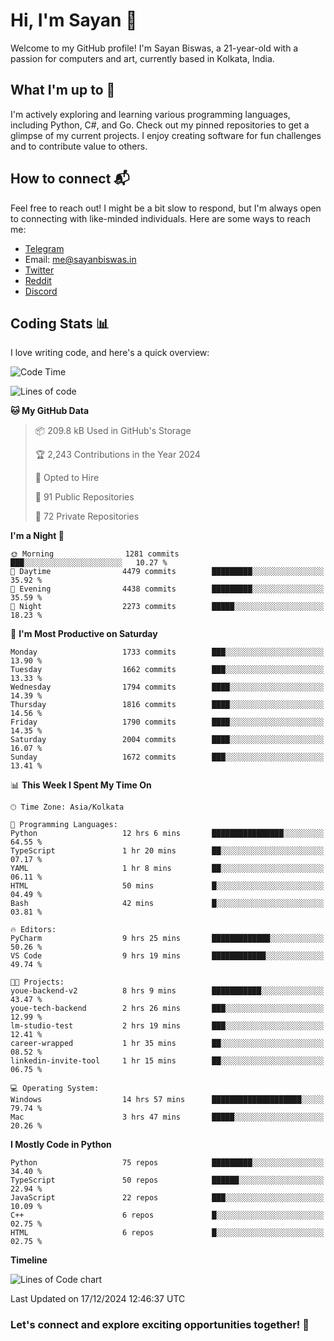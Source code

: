 # Hi, I'm Sayan 👋

Welcome to my GitHub profile! I'm Sayan Biswas, a 21-year-old with a passion for computers and art, currently based in Kolkata, India.

## What I'm up to 🚀

I'm actively exploring and learning various programming languages, including Python, C#, and Go. Check out my pinned repositories to get a glimpse of my current projects. I enjoy creating software for fun challenges and to contribute value to others.

## How to connect 📬

Feel free to reach out! I might be a bit slow to respond, but I'm always open to connecting with like-minded individuals. Here are some ways to reach me:

- [Telegram](https://t.me/dank_as_fuck)
- Email: [me@sayanbiswas.in](mailto:me@sayanbiswas.in)
- [Twitter](https://twitter.com/TheDankDel)
- [Reddit](https://www.reddit.com/user/dank_as_fuck_/)
- [Discord](https://discordapp.com/users/506536929152466945)

## Coding Stats 📊

I love writing code, and here's a quick overview:

<!--START_SECTION:waka-->
![Code Time](http://img.shields.io/badge/Code%20Time-2%2C000%20hrs%2045%20mins-blue)

![Lines of code](https://img.shields.io/badge/From%20Hello%20World%20I%27ve%20Written-6.3%20million%20lines%20of%20code-blue)

**🐱 My GitHub Data** 

> 📦 209.8 kB Used in GitHub's Storage 
 > 
> 🏆 2,243 Contributions in the Year 2024
 > 
> 💼 Opted to Hire
 > 
> 📜 91 Public Repositories 
 > 
> 🔑 72 Private Repositories 
 > 
**I'm a Night 🦉** 

```text
🌞 Morning                1281 commits        ███░░░░░░░░░░░░░░░░░░░░░░   10.27 % 
🌆 Daytime                4479 commits        █████████░░░░░░░░░░░░░░░░   35.92 % 
🌃 Evening                4438 commits        █████████░░░░░░░░░░░░░░░░   35.59 % 
🌙 Night                  2273 commits        █████░░░░░░░░░░░░░░░░░░░░   18.23 % 
```
📅 **I'm Most Productive on Saturday** 

```text
Monday                   1733 commits        ███░░░░░░░░░░░░░░░░░░░░░░   13.90 % 
Tuesday                  1662 commits        ███░░░░░░░░░░░░░░░░░░░░░░   13.33 % 
Wednesday                1794 commits        ████░░░░░░░░░░░░░░░░░░░░░   14.39 % 
Thursday                 1816 commits        ████░░░░░░░░░░░░░░░░░░░░░   14.56 % 
Friday                   1790 commits        ████░░░░░░░░░░░░░░░░░░░░░   14.35 % 
Saturday                 2004 commits        ████░░░░░░░░░░░░░░░░░░░░░   16.07 % 
Sunday                   1672 commits        ███░░░░░░░░░░░░░░░░░░░░░░   13.41 % 
```


📊 **This Week I Spent My Time On** 

```text
🕑︎ Time Zone: Asia/Kolkata

💬 Programming Languages: 
Python                   12 hrs 6 mins       ████████████████░░░░░░░░░   64.55 % 
TypeScript               1 hr 20 mins        ██░░░░░░░░░░░░░░░░░░░░░░░   07.17 % 
YAML                     1 hr 8 mins         ██░░░░░░░░░░░░░░░░░░░░░░░   06.11 % 
HTML                     50 mins             █░░░░░░░░░░░░░░░░░░░░░░░░   04.49 % 
Bash                     42 mins             █░░░░░░░░░░░░░░░░░░░░░░░░   03.81 % 

🔥 Editors: 
PyCharm                  9 hrs 25 mins       █████████████░░░░░░░░░░░░   50.26 % 
VS Code                  9 hrs 19 mins       ████████████░░░░░░░░░░░░░   49.74 % 

🐱‍💻 Projects: 
youe-backend-v2          8 hrs 9 mins        ███████████░░░░░░░░░░░░░░   43.47 % 
youe-tech-backend        2 hrs 26 mins       ███░░░░░░░░░░░░░░░░░░░░░░   12.99 % 
lm-studio-test           2 hrs 19 mins       ███░░░░░░░░░░░░░░░░░░░░░░   12.41 % 
career-wrapped           1 hr 35 mins        ██░░░░░░░░░░░░░░░░░░░░░░░   08.52 % 
linkedin-invite-tool     1 hr 15 mins        ██░░░░░░░░░░░░░░░░░░░░░░░   06.75 % 

💻 Operating System: 
Windows                  14 hrs 57 mins      ████████████████████░░░░░   79.74 % 
Mac                      3 hrs 47 mins       █████░░░░░░░░░░░░░░░░░░░░   20.26 % 
```

**I Mostly Code in Python** 

```text
Python                   75 repos            █████████░░░░░░░░░░░░░░░░   34.40 % 
TypeScript               50 repos            ██████░░░░░░░░░░░░░░░░░░░   22.94 % 
JavaScript               22 repos            ███░░░░░░░░░░░░░░░░░░░░░░   10.09 % 
C++                      6 repos             █░░░░░░░░░░░░░░░░░░░░░░░░   02.75 % 
HTML                     6 repos             █░░░░░░░░░░░░░░░░░░░░░░░░   02.75 % 
```



**Timeline**

![Lines of Code chart](https://raw.githubusercontent.com/Dank-del/Dank-del/main/assets/bar_graph.png)


 Last Updated on 17/12/2024 12:46:37 UTC
<!--END_SECTION:waka-->

### Let's connect and explore exciting opportunities together! 🚀
